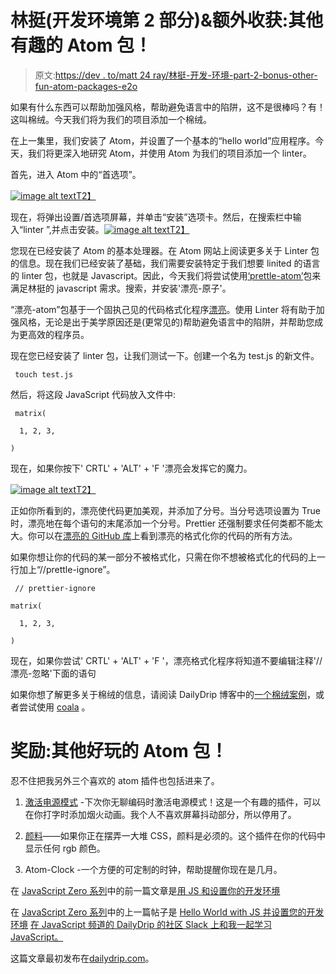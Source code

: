 # 林挺(开发环境第 2 部分)&额外收获:其他有趣的 Atom 包！

> 原文:[https://dev . to/matt 24 ray/林挺-开发-环境-part-2-bonus-other-fun-atom-packages-e2o](https://dev.to/matt24ray/linting-development-environment-part-2--bonus-other-fun-atom-packages-e2o)

如果有什么东西可以帮助加强风格，帮助避免语言中的陷阱，这不是很棒吗？有！这叫棉绒。今天我们将为我们的项目添加一个棉绒。

在上一集里，我们安装了 Atom，并设置了一个基本的“hello world”应用程序。今天，我们将更深入地研究 Atom，并使用 Atom 为我们的项目添加一个 linter。

首先，进入 Atom 中的“首选项”。

[![image alt text](../Images/7c9bd6e0ad41a5ef6b71c2abe410bf40.png)T2】](https://res.cloudinary.com/practicaldev/image/fetch/s--b8qx6oAe--/c_limit%2Cf_auto%2Cfl_progressive%2Cq_auto%2Cw_880/https://dailydrip-assets.s3.amazonaws.com/DailyDrip/blog_posts/linting-dev-env/image_0.png)

现在，将弹出设置/首选项屏幕，并单击“安装”选项卡。然后，在搜索栏中输入“linter ”,并点击安装。[![image alt text](../Images/3467cacbac5f1188b335d1ac99f17ff7.png)T2】](https://res.cloudinary.com/practicaldev/image/fetch/s--hcFf5I4a--/c_limit%2Cf_auto%2Cfl_progressive%2Cq_auto%2Cw_880/https://dailydrip-assets.s3.amazonaws.com/DailyDrip/blog_posts/linting-dev-env/image_1.png)

您现在已经安装了 Atom 的基本处理器。在 Atom 网站上阅读更多关于 Linter 包的信息。现在我们已经安装了基础，我们需要安装特定于我们想要 linited 的语言的 linter 包，也就是 Javascript。因此，今天我们将尝试使用[‘prettle-atom’](https://atom.io/packages/prettier-atom)包来满足林挺的 javascript 需求。搜索，并安装'漂亮-原子'。

“漂亮-atom”包基于一个固执己见的代码格式化程序[漂亮](https://prettier.io/)。使用 Linter 将有助于加强风格，无论是出于美学原因还是(更常见的)帮助避免语言中的陷阱，并帮助您成为更高效的程序员。

现在您已经安装了 linter 包，让我们测试一下。创建一个名为 test.js 的新文件。

```
 touch test.js 
```

然后，将这段 JavaScript 代码放入文件中:

```
 matrix(

  1, 2, 3,

) 
```

现在，如果你按下' CRTL' + 'ALT' + 'F '漂亮会发挥它的魔力。

[![image alt text](../Images/82a10a990b298178641119789d4d1993.png)T2】](https://res.cloudinary.com/practicaldev/image/fetch/s--coSjQcE6--/c_limit%2Cf_auto%2Cfl_progressive%2Cq_auto%2Cw_880/https://dailydrip-assets.s3.amazonaws.com/DailyDrip/blog_posts/linting-dev-env/image_2.png)

正如你所看到的，漂亮使代码更加美观，并添加了分号。当分号选项设置为 True 时，漂亮地在每个语句的末尾添加一个分号。Prettier 还强制要求任何类都不能太大。你可以在[漂亮的 GitHub 库](http://aesthetic)上看到漂亮的格式化你的代码的所有方法。

如果你想让你的代码的某一部分不被格式化，只需在你不想被格式化的代码的上一行加上“//prettle-ignore”。

```
 // prettier-ignore

matrix(

  1, 2, 3,

) 
```

现在，如果你尝试' CRTL' + 'ALT' + 'F '，漂亮格式化程序将知道不要编辑注释'//漂亮-忽略'下面的语句

如果你想了解更多关于棉绒的信息，请阅读 DailyDrip 博客中的[一个棉绒案例](%5Bhttps://www.dailydrip.com/blog/a-case-for-linters%5D(https://www.dailydrip.com/blog/a-case-for-linters))，或者尝试使用 [coala](https://www.dailydrip.com/topics/coala) 。

# [](#bonus-other-fun-atom-packages)奖励:其他好玩的 Atom 包！

忍不住把我另外三个喜欢的 atom 插件也包括进来了。

1.  [激活电源模式](https://atom.io/packages/activate-power-mode) -下次你无聊编码时激活电源模式！这是一个有趣的插件，可以在你打字时添加烟火动画。我个人不喜欢屏幕抖动部分，所以停用了。

2.  [颜料](https://atom.io/packages/pigments)——如果你正在摆弄一大堆 CSS，颜料是必须的。这个插件在你的代码中显示任何 rgb 颜色。

3.  Atom-Clock -一个方便的可定制的时钟，帮助提醒你现在是几月。

在 [JavaScript Zero 系列](https://www.dailydrip.com/blog?tag=JavaScriptZero)中的前一篇文章是[用 JS 和设置你的开发环境](https://www.dailydrip.com/blog/hello-world-with-js-and-setting-up-your-development-environment)

在 [JavaScript Zero 系列](https://www.dailydrip.com/blog?tag=JavaScriptZero)中的上一篇帖子是 [Hello World with JS 并设置您的开发环境](https://www.dailydrip.com/blog/hello-world-with-js-and-setting-up-your-development-environment) [在 JavaScript 频道的 DailyDrip 的社区 Slack 上和我一起学习 JavaScript。](http://join-community.dailydrip.com/)

这篇文章最初发布在[dailydrip.com](https://www.dailydrip.com/admin/posts/linting-development-environment-part-2-bonus-other-fun-atom-packages)。